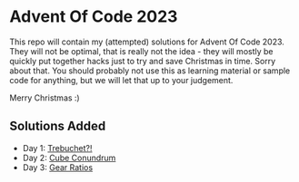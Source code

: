 Advent Of Code 2023
===================

This repo will contain my (attempted) solutions for Advent Of Code 2023. They will not be optimal, that is really not
the idea - they will mostly be quickly put together hacks just to try and save Christmas in time. Sorry about that. You
should probably not use this as learning material or sample code for anything, but we will let that up to your
judgement.

Merry Christmas :)

Solutions Added
---------------

- Day 1: [Trebuchet?!](./001/)
- Day 2: [Cube Conundrum](./002/)
- Day 3: [Gear Ratios](./003/)
